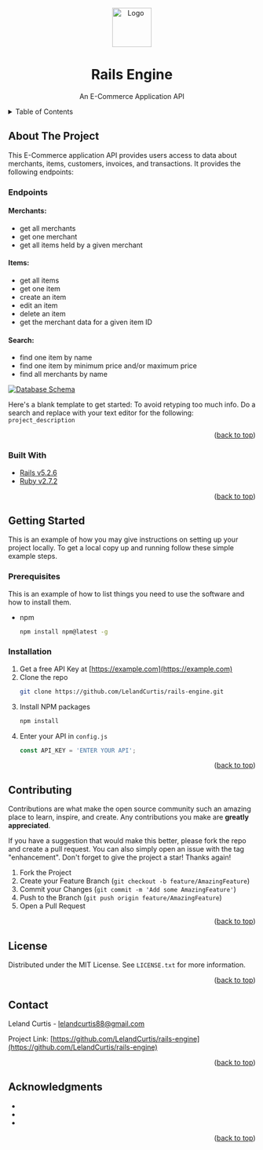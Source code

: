 
<!-- PROJECT LOGO -->
<br />
<div align="center">
  <a href="https://github.com/LelandCurtis/rails-engine">
    <img src="images/logo.png" alt="Logo" width="80" height="80">
  </a>

<h1 align="center">Rails Engine</h1>

  <p align="center">
    An E-Commerce Application API
  </p>
</div>



<!-- TABLE OF CONTENTS -->
<details>
  <summary>Table of Contents</summary>
  <ol>
    <li>
      <a href="#about-the-project">About The Project</a>
      <ul>
        <li><a href="#built-with">Built With</a></li>
      </ul>
    </li>
    <li>
      <a href="#getting-started">Getting Started</a>
      <ul>
        <li><a href="#prerequisites">Prerequisites</a></li>
        <li><a href="#installation">Installation</a></li>
      </ul>
    </li>
    <li><a href="#usage">Usage</a></li>
    <li><a href="#roadmap">Roadmap</a></li>
    <li><a href="#contributing">Contributing</a></li>
    <li><a href="#license">License</a></li>
    <li><a href="#contact">Contact</a></li>
    <li><a href="#acknowledgments">Acknowledgments</a></li>
  </ol>
</details>



<!-- ABOUT THE PROJECT -->
## About The Project

This E-Commerce application API provides users access to data about merchants, items, customers, invoices, and transactions. It provides the following endpoints:

### Endpoints

#### Merchants:
  * get all merchants
  * get one merchant
  * get all items held by a given merchant
#### Items:
  * get all items
  * get one item
  * create an item
  * edit an item
  * delete an item
  * get the merchant data for a given item ID
#### Search:
  * find one item by name
  * find one item by minimum price and/or maximum price
  * find all merchants by name

[![Database Schema][database_schema]](https://user-images.githubusercontent.com/15107515/152901359-aadf9cd8-4350-4ce6-8bd3-332171d2bebf.png)

Here's a blank template to get started: To avoid retyping too much info. Do a search and replace with your text editor for the following:  `project_description`

<p align="right">(<a href="#top">back to top</a>)</p>



### Built With

* [Rails v5.2.6](https://rubyonrails.org/)
* [Ruby v2.7.2](https://www.ruby-lang.org/en/)

<p align="right">(<a href="#top">back to top</a>)</p>



<!-- GETTING STARTED -->
## Getting Started

This is an example of how you may give instructions on setting up your project locally.
To get a local copy up and running follow these simple example steps.

### Prerequisites

This is an example of how to list things you need to use the software and how to install them.
* npm
  ```sh
  npm install npm@latest -g
  ```

### Installation

1. Get a free API Key at [https://example.com](https://example.com)
2. Clone the repo
   ```sh
   git clone https://github.com/LelandCurtis/rails-engine.git
   ```
3. Install NPM packages
   ```sh
   npm install
   ```
4. Enter your API in `config.js`
   ```js
   const API_KEY = 'ENTER YOUR API';
   ```

<p align="right">(<a href="#top">back to top</a>)</p>



<!-- USAGE EXAMPLES
## Usage

Use this space to show useful examples of how a project can be used. Additional screenshots, code examples and demos work well in this space. You may also link to more resources.

_For more examples, please refer to the [Documentation](https://example.com)_

<p align="right">(<a href="#top">back to top</a>)</p>
-->


<!-- ROADMAP
## Roadmap

- [ ] Feature 1
- [ ] Feature 2
- [ ] Feature 3
    - [ ] Nested Feature

See the [open issues](https://github.com/LelandCurtis/rails-engine/issues) for a full list of proposed features (and known issues).

<p align="right">(<a href="#top">back to top</a>)</p>
-->


<!-- CONTRIBUTING -->
## Contributing

Contributions are what make the open source community such an amazing place to learn, inspire, and create. Any contributions you make are **greatly appreciated**.

If you have a suggestion that would make this better, please fork the repo and create a pull request. You can also simply open an issue with the tag "enhancement".
Don't forget to give the project a star! Thanks again!

1. Fork the Project
2. Create your Feature Branch (`git checkout -b feature/AmazingFeature`)
3. Commit your Changes (`git commit -m 'Add some AmazingFeature'`)
4. Push to the Branch (`git push origin feature/AmazingFeature`)
5. Open a Pull Request

<p align="right">(<a href="#top">back to top</a>)</p>



<!-- LICENSE -->
## License

Distributed under the MIT License. See `LICENSE.txt` for more information.

<p align="right">(<a href="#top">back to top</a>)</p>



<!-- CONTACT -->
## Contact

Leland Curtis - lelandcurtis88@gmail.com

Project Link: [https://github.com/LelandCurtis/rails-engine](https://github.com/LelandCurtis/rails-engine)

<p align="right">(<a href="#top">back to top</a>)</p>



<!-- ACKNOWLEDGMENTS -->
## Acknowledgments

* []()
* []()
* []()

<p align="right">(<a href="#top">back to top</a>)</p>



<!-- MARKDOWN LINKS & IMAGES -->
<!-- https://www.markdownguide.org/basic-syntax/#reference-style-links -->
[contributors-shield]: https://img.shields.io/github/contributors/LelandCurtis/rails-engine.svg?style=for-the-badge
[contributors-url]: https://github.com/LelandCurtis/rails-engine/graphs/contributors
[forks-shield]: https://img.shields.io/github/forks/LelandCurtis/rails-engine.svg?style=for-the-badge
[forks-url]: https://github.com/LelandCurtis/rails-engine/network/members
[stars-shield]: https://img.shields.io/github/stars/LelandCurtis/rails-engine.svg?style=for-the-badge
[stars-url]: https://github.com/LelandCurtis/rails-engine/stargazers
[issues-shield]: https://img.shields.io/github/issues/LelandCurtis/rails-engine.svg?style=for-the-badge
[issues-url]: https://github.com/LelandCurtis/rails-engine/issues
[license-shield]: https://img.shields.io/github/license/LelandCurtis/rails-engine.svg?style=for-the-badge
[license-url]: https://github.com/LelandCurtis/rails-engine/blob/master/LICENSE.txt
[linkedin-shield]: https://img.shields.io/badge/-LinkedIn-black.svg?style=for-the-badge&logo=linkedin&colorB=555
[linkedin-url]: https://linkedin.com/in/leland-curtis-b9a13a2b
[product-screenshot]: images/screenshot.png
[database_schema]: https://user-images.githubusercontent.com/15107515/152901359-aadf9cd8-4350-4ce6-8bd3-332171d2bebf.png
